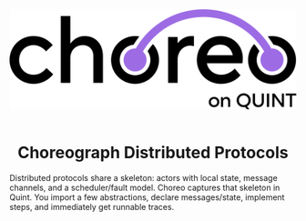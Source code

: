 <div align="center">

<!-- Title -->
<picture>
  <source media="(prefers-color-scheme: dark)" srcset="./logos/choreo-logo-light.png">
  <img alt="Choreo" src="./logos/choreo-logo-dark.png" width=700>
</picture>

</div>

<br>

<div align="center">

# Choreograph Distributed Protocols

</div>

Distributed protocols share a skeleton: actors with local state, message channels, and a scheduler/fault model. Choreo captures that skeleton in Quint. You import a few abstractions, declare messages/state, implement steps, and immediately get runnable traces.
